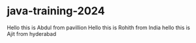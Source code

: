 # java-training-2024
Hello this is Abdul from pavillion
Hello this is Rohith from India
hello this is Ajit from hyderabad